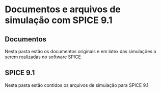 # Documentos e arquivos de simulação com SPICE 9.1

## Documentos

Nesta pasta estão os documentos originais e em latex das simulações a serem realizadas no software SPICE

## SPICE 9.1

Nesta pasta estão contidos os arquivos de simulação para SPICE 9.1
